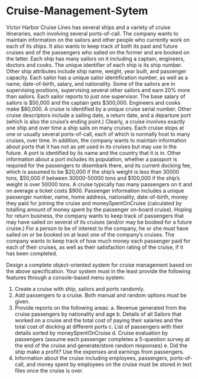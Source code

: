 # Cruise-Management-Sytem
Victor Harbor Cruise Lines has several ships and a variety of cruise itineraries, each involving several ports-of-call. The company wants to maintain information on the sailors and other people who currently work on each of its ships. It also wants to keep track of both its past and future cruises and of the passengers who sailed on the former and are booked on the latter.
Each ship has many sailors on it including a captain, engineers, doctors and cooks. The unique identifier of each ship is its ship number. Other ship attributes include ship name, weight, year built, and passenger capacity. Each sailor has a unique sailor identification number, as well as a name, date-of-birth, salary, and nationality. Some of the sailors are in supervising positions, supervising several other sailors and earn 20% more than sailors. Each sailor reports to just one supervisor. The base salary of sailors is $50,000 and the captain gets $300,000. Engineers and cooks make $80,000.
A cruise is identified by a unique cruise serial number. Other cruise descriptors include a sailing date, a return date, and a departure port (which is also the cruise’s ending point.) Clearly, a cruise involves exactly one ship and over time a ship sails on many cruises. Each cruise stops at one or usually several ports-of-call, each of which is normally host to many cruises, over time.
In addition, the company wants to maintain information about ports that it has not as yet used in its cruises but may use in the future. A port is identified by its name and the country that it is in. Other information about a port includes its population, whether a passport is required for the passengers to disembark there, and its current docking fee, which is assumed to be $20,000 if the ship’s weight is less than 30000 tons, $50,000 if between 30000-50000 tons and $100,000 if the ship’s weight is over 50000 tons.
A cruise typically has many passengers on it and on average a ticket costs $900. Passenger information includes a unique passenger number, name, home address, nationality, date-of-birth, money they paid for joining the cruise and moneySpentOnCruise (calculated by totalling amount of money spent by the passenger on-board cruise). Hoping for return business, the company wants to keep track of passengers that may have sailed on several of its cruises (and/or may be booked for a future cruise.) For a person to be of interest to the company, he or she must have sailed on or be booked on at least one of the company’s cruises. The company wants to keep track of how much money each passenger paid for each of their cruises, as well as their satisfaction rating of the cruise, if it has been completed.

Design a complete object-oriented system for cruise management based on the above specification. Your system must in the least provide the following features through a console-based menu system:
1. Create a cruise with ship, sailors and ports randomly.
2. Add passengers to a cruise. Both manual and random options must be given.
3. Provide reports on the following areas:
  a. Revenue generated from the cruise passengers by nationality and age
  b. Details of all Sailors that worked on a cruise and the total cost of paying their salaries and the total cost of docking at different      ports
  c. List of passengers with their details sorted by moneySpentOnCruise
  d. Cruise evaluation by passengers (assume each passenger completes a 5-question survey at the end of the cruise and generate/store           random responses)
  e. Did the ship make a profit? Use the expenses and earnings from passengers.
4. Information about the cruise including employees, passengers, ports-of-call, and money spent by employees on the cruise must be stored in text files once the cruise is over.
